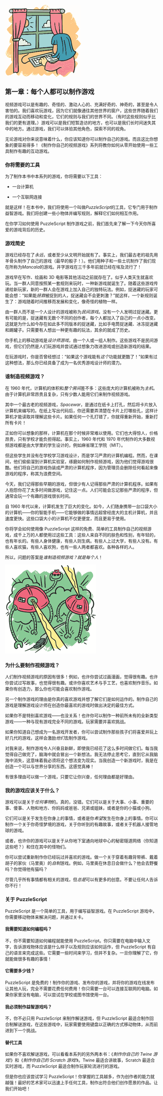 ![图片](img/pgxvii-01.jpg)

## 第一章：每个人都可以制作游戏

视频游戏可以是有趣的、奇怪的、激动人心的、充满好奇的、神奇的，甚至是令人害怕的。我们喜欢玩游戏，因为它们就像通往其他世界的窗户，这些世界随着我们的游戏互动而移动和变化，它们的规则与我们的世界不同。（有时这些规则似乎比我们的更有道理。）游戏可以是我们短暂造访的地方，也可以是我们长时间迷失其中的地方。通过游戏，我们可以体验其他角色，探索不同的视角。

无论游戏对你来说意味着什么，你应该知道你可以制作自己的游戏。而且这比你想象的要容易得多！《制作你自己的视频游戏》系列将教你如何从零开始使用一些工具制作有趣的互动游戏。

### 你将需要的工具

为了制作本书中本系列的游戏，你将需要以下工具：

+   一台计算机

+   一个互联网连接

就是这样！在本书中，我们将使用一个叫做*PuzzleScript*的工具，它专门用于制作益智游戏。我们将创建一些小物体并编写规则，解释它们如何相互作用。

在你学习如何使用 PuzzleScript 制作游戏之前，我们首先来了解一下今天你所喜爱的游戏背后的历史。

### 游戏简史

游戏已经存在了*永远*，或者至少从文明开始就有了。事实上，我们最古老的祖先用羊骨头制作了自己的游戏（最早的骰子！）。他们用种子和一些土坑制作了我们现在所称为*Mancala*的游戏。井字游戏在三千多年前就已经在埃及流行了！

游戏早在写作、绘画和 3D 电影等其他活动之前就存在了。似乎人类天生就喜欢玩。当一群人同意按照某一套规则来玩时，一种新游戏就诞生了。随着这些游戏传递给新玩家，新的一群人会在游戏上加入自己的独特玩法。例如，捉迷藏的玩家可能会想：“如果能*拯救*被捉到的人，捉迷藏会不会更刺激？”就这样，一个新规则诞生了：游戏随着时间推移而发展和变化，像奇怪的植物一样。

由一群人而不是一个人设计的游戏被称为*民间游戏*。没有一个人发明过捉迷藏。更有可能的是，捉迷藏有无数个不同的创作者，每个人都加入了自己的一点小改变。这就是为什么如今存在如此多不同版本的捉迷藏，比如手电筒捉迷藏、冰冻捉迷藏和踢罐子。只需要有人想出一种更有趣的玩法，其余的就成了历史。

你手机上的移动游戏是*设计师游戏*，由一个人或一组人制作。这些游戏不是民间游戏，但它们仍然是人们玩游戏并尝试通过想象力改进游戏或创造新游戏的结果。

在玩游戏时，你是否曾经想过：“如果这个游戏能有*这个*功能就更酷了！”如果有过这种想法，那么你已经具备了成为一名优秀游戏设计师的潜力。

### 谁制造视频游戏？

在 1960 年代，计算机的体积和*整个房间*差不多：这些庞大的计算机被称为*主机*。由于计算机非常昂贵且复杂，只有少数人能用它们来制作视频游戏。

其中一个最古老的视频游戏，*Spacewar*，是通过在纸卡上打孔，然后将卡片放入计算机来编写的。在纸上写出代码后，你还需要弄清楚在卡片上打哪些孔，这样计算机才能读取并理解这些卡片。如果任何一个孔打错了，你就得重新开始，重新打所有卡片！

正如你可以想象的那样，计算机在那个时候非常难以使用。它们也大得惊人，价格昂贵，只有学校才能负担得起。事实上，1960 年代和 1970 年代制作的大多数视频游戏都是由大学里的学生设计的，例如麻省理工学院（MIT）。

但这些学生并没有在学校学习游戏设计，而是学习严肃的计算机编程。然而，在课间，他们偷偷溜到计算机实验室，琢磨如何制作视频游戏，因为他们觉得游戏很酷。他们将自己的游戏伪装成严肃的计算机程序，因为管理员会删除任何看起来像游戏的程序，称其为浪费空间。

今天，我们记得那些早期的游戏，但很少有人记得那些严肃的计算机程序。如果有人抱怨你花了太多时间做游戏，记住这一点。人们可能会忘记那些严肃的程序，但通常会玩一个有趣的游戏很长时间。

自 1960 年代以来，计算机发生了巨大的变化。如今，人们随身携带一台口袋大小的计算机——你的智能手机——它能够做的事情远超曾经庞大的主机计算机，并且速度更快。这些口袋大小的计算机不仅更便宜，而且更易于使用。

你将学会如何使用像 PuzzleScript 这样的免费、简单的工具制作自己的视频游戏，成千上万的人都使用过这些工具：这些人来自不同的肤色和性别，有年轻的，也有年长的。有些人身体健康，有些人则生病。有些人上过大学，有些人没有。有些人喜欢猫，有些人喜欢狗，也有一些人两者都喜欢。各种各样的人。

所以，问题的答案是*谁制造视频游戏？*就是*每个人*！

![Image](img/pgxx-01.jpg)

### 为什么要制作视频游戏？

人们制作视频游戏的原因有很多！例如，也许你尝试过画漫画，觉得很有趣。也许你尝试过写故事，也觉得很有趣。或许你喜欢艺术与手工艺，也喜欢制作音乐。如果你有创造力，那么你也可能会喜欢制作游戏。

另一个制作游戏的理由是你真的喜欢游戏并想了解它们是如何运作的。制作自己的游戏是理解游戏设计师在创造你最喜欢的游戏时做出决定的最佳方式。

如果你不是特别喜欢游戏——也没关系！也许你可以制作一种前所未有的全新类型游戏——一种与现有游戏完全不同的游戏。玩家需要并喜欢挑战。

如果你知道自己想成为一名游戏开发者，你可以尝试制作那些孩子们将喜爱并玩上好几代的游戏，这样会激励*他们*去制作游戏。

对我来说，制作游戏令人兴奋且新鲜，即使我已经花了这么多时间做它们。每当我觉得自己做完了，脑海中就会冒出一个新想法。我无法停止思考它，直到它从我脑海中消失，这意味着我必须将这个想法变为现实。当我创造一个新游戏时，我是在创造一个可以与世界分享的东西。这感觉真棒！

有很多理由可以做一个游戏，只要它让你兴奋，任何理由都是好理由。

### 我的游戏应该关于什么？

游戏可以是关于*任何事物*的。真的，没错。它们可以是关于大事、小事、重要的事、傻事、人物和地方、你妈妈或爸爸、兄弟或姐妹，或者是你的小猫或小狗。

它们可以是关于发生在你身上的事情，或者是你*希望*发生在你身上的事情。你可以制作一个关于你奇怪梦境的游戏，关于你听到的有趣故事，或者关于机器人接管地球的游戏。

或者，也许你的游戏可以是关于从你地下室通向地球中心的秘密隧道网络（你知道这些吧？）和住在其中的怪物们。

你可以尝试重新制作你已经玩过并喜欢的游戏。做一个关于穿着有趣背带裤、戴着胡子的家伙（马里奥）的*自制*游戏。例如，马里奥在休息日会做什么？他会去野餐吗？你觉得他有猫吗？

尽管几乎所有事情都有相关的游戏，但*总是*可以有更多的创意。不要让任何人告诉你不行！

### 关于 PuzzleScript

PuzzleScript 是一个简单的工具，用于编写益智游戏。在 PuzzleScript 游戏中，你需要移动物体来解决问题，并通过关卡。

#### 我需要知道如何编程吗？

不，你不需要知道如何编程就能使用 PuzzleScript。你只需要在电脑中输入文字，告诉游戏物体应该是什么样子以及规则应该如何运作，但 PuzzleScript 有自己的语言来完成这些。它需要一些时间来学习，但并不复杂。一旦你理解了它，你就能做很多有趣的事情！

#### 它需要多少钱？

PuzzleScript 是免费的！制作你的游戏、发布你的游戏，并将你的游戏在线发布让其他人玩，完全不需要花费任何费用！你只需要一台可以连接互联网的电脑。如果你家里没有电脑，可以尝试在学校或图书馆使用一台。

#### 我必须制作益智游戏吗？

不，你不必只用 PuzzleScript 来制作解谜游戏，但 PuzzleScript 最适合制作回合制解谜游戏，在这些游戏中，玩家需要使用键盘以正确的方式移动物体，从而前进到下一个挑战。

#### 替代工具

如果你不喜欢解谜游戏，可以看看本系列的另外两本书：《*制作你自己的 Twine 游戏!*》和《*制作你自己的 Scratch 游戏!*》。Twine 最适合讲故事，Scratch 最适合实时游戏，而 PuzzleScript 最适合制作玩家轮流进行的游戏。

但是你也应该尝试学习 PuzzleScript！你掌握的工具越多，作为创作者的能力就越强！最好的艺术家可以迅速上手任何工具，制作出符合他们创作愿景的作品。让我们开始吧！
